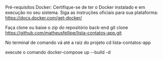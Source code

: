 Pré-requisitos
Docker: Certifique-se de ter o Docker instalado e em execução no seu sistema. Siga as instruções oficiais para sua plataforma: https://docs.docker.com/get-docker/

Faça clone ou baixe o zip do repositório back-end
git clone https://github.com/matheusfellipe/lista-contatos-app.git

No terminal de comando vá até a raiz do projeto
cd lista-contatos-app

execute o comando
docker-compose up --build -d
